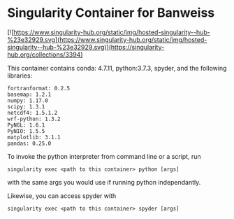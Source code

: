 # Singularity Container for Banweiss

[![https://www.singularity-hub.org/static/img/hosted-singularity--hub-%23e32929.svg](https://www.singularity-hub.org/static/img/hosted-singularity--hub-%23e32929.svg)](https://singularity-hub.org/collections/3394)

This container contains conda: 4.7.11, python:3.7.3, spyder, and the following libraries:

    fortranformat: 0.2.5
    basemap: 1.2.1
    numpy: 1.17.0
    scipy: 1.3.1
    netcdf4: 1.5.1.2
    wrf-python: 1.3.2
    PyNGL: 1.6.1
    PyNIO: 1.5.5
    matplotlib: 3.1.1
    pandas: 0.25.0

To invoke the python interpreter from command line or a script, run 

    singularity exec <path to this container> python [args]

with the same args you would use if running python independantly.

Likewise, you can access spyder with

    singularity exec <path to this container> spyder [args]
